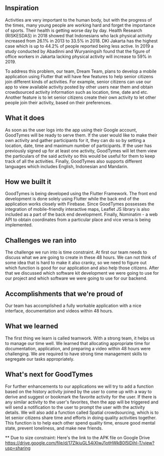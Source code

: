 ## Inspiration
Activities are very important to the human body, but with the progress of the times, many young people are working hard and forget the importance of sports. Their health is getting worse day by day.  Health Research (RISKESDAS) in 2018 showed that Indonesians who lack physical activity increased from 26.1% in 2013 to 33.5% in 2018. DKI Jakarta has the highest case which is up to 44.2% of people reported being less active. In 2019 a study conducted by Abadinni and Wuryaningsih found that the figure of office workers in Jakarta lacking physical activity will increase to 59% in 2019.

To address this problem, our team, Dream Team, plans to develop a mobile application using Flutter that will have few features to help senior citizens join different kinds of activities. For example, senior citizens can use our app to view available activity posted by other users near them and obtain crowdsourced activity information such as location, time, date and etc. Another feature is to let senior citizens create their own activity to let other people join their activity, based on their preferences.

## What it does
As soon as the user logs into the app using their Google account, GoodTymes will be ready to serve them. If the user would like to make their own activity and gather participants for it, they can do so by setting a location, date, time and maximum number of participants. If the user has previously signed up for at least one activity, GoodTymes will let them view the particulars of the said activity so this would be useful for them to keep track of all the activities. Finally, GoodTymes also supports different languages which includes English, Indonesian and Mandarin.

## How we built it
GoodTymes is being developed using the Flutter Framework. The front end development is done solely using Flutter while the back end of the application works closely with Firebase. Since GoodTymes possesses the integration of mobile-friendly interactive maps, Leaflet JS library is also included as a part of the back end development. Finally, Nominatim - a web API to obtain coordinates from a particular place and vice versa is being implemented. 

## Challenges we ran into
The challenge we run into is time constraint. At first our team needs to discuss what we are going to create in these 48 hours. We can not think of some idea that is hard to make it also cranky, so we need to figure out which function is good for our application and also help those citizens. After that we discussed which software kit development we were going to use for our project and which software we were going to use for our backend. 

## Accomplishments that we're proud of
Our team has accomplished a fully workable application with a nice interface, documentation and videos within 48 hours.

## What we learned
The first thing we learn is called teamwork. With a strong team, it helps us to manage our time well. We learned that allocating appropriate time for documentation, application, and preparing a video within 48 hours were challenging. We are required to have strong time management skills to segregate our tasks appropriately. 

## What's next for GoodTymes
For further enhancements to our applications we will try to add a function based on the history activity joined by the user to come up with a way to derive and suggest or bookmark the favorite activity for the user. If there is any similar activity to the user's favorites, then the app will be triggered and will send a notification to the user to prompt the user with the activity details. We will also add a function called Spatial crowdsourcing, which is to let senior citizens share time and efforts in doing quality activities together. This function is to help each other spend quality time, ensure good mental state, prevent loneliness, and make new friends.


** Due to size constraint: Here's the link to the APK file on Google Drive
https://drive.google.com/file/d/17ZlkiuGL54iXlwJ1otHWkB0l5lDihl-T/view?usp=sharing
